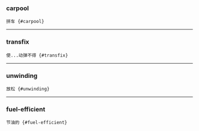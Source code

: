 ### carpool
    拼车 {#carpool}

---
### transfix
    使...动弹不得 {#transfix}

---
### unwinding
    放松 {#unwinding}

---
### fuel-efficient
    节油的 {#fuel-efficient}
